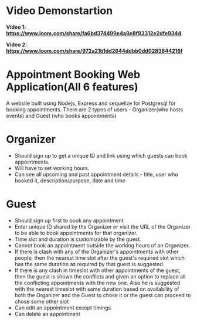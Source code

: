 # Video Demonstartion
**Video 1: https://www.loom.com/share/fa6bd374499e4a8e8f93312e2dfe9344**

**Video 2: https://www.loom.com/share/972a21b1dd2644ddbb0dd0283844216f**

# Appointment Booking Web Application(All 6 features)
A website built using Nodejs, Express and sequelize for Postgresql for booking appointments. There are 2 types of users - Organizer(who hosts events) and Guest (who books appointments)

# Organizer
* Should sign up to get a unique ID and link using which guests can  book appointments.
* Will have to set working hours.
* Can see all upcoming and past appointment details - title, user who booked it, description/purpose, date and time

# Guest
* Should sign up first to book any appointment
* Enter unique ID shared by the Organizer or visit the URL of the Organizer to be able to book appointments for that organizer.
* Time slot and duration is customizable by the guest.
* Cannot book an appointment outside the working hours of an Organizer.
* If there is clash with any of the Organizer's appointments with other people, then the nearest time slot after the guest's required slot which has the same duration as required by that guest is suggested.
* If there is any clash in timeslot with other appointments of the guest, then the guest is shown the conflicts and given an option to replace all the conflicting appointments with the new one. Also he is suggested with the nearest timeslot with same duration based on availability of both the Organizer and the Guest to chose it or the guest can proceed to chose some other slot
* Can edit an appointment except timings
* Can delete an appointment